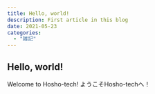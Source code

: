 ```yaml
---
title: Hello, world!
description: First article in this blog
date: 2021-05-23
categories:
  - "雑記"
---
```


## Hello, world!
Welcome to Hosho-tech!
ようこそHosho-techへ！